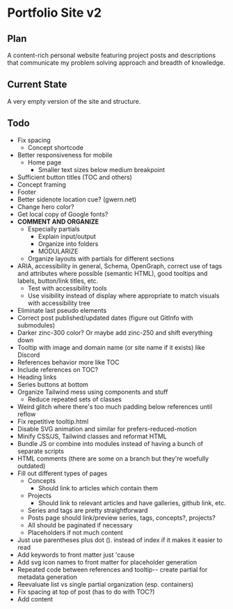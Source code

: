 # Portfolio Site v2

## Plan

A content-rich personal website featuring project posts and descriptions that communicate my problem solving approach and breadth of knowledge.

## Current State

A very empty version of the site and structure.

## Todo

- Fix spacing
    - Concept shortcode
- Better responsiveness for mobile
    - Home page
        - Smaller text sizes below medium breakpoint
- Sufficient button titles (TOC and others)
- Concept framing
- Footer
- Better sidenote location cue? (gwern.net)
- Change hero color?
- Get local copy of Google fonts?
- **COMMENT AND ORGANIZE**
    - Especially partials
        - Explain input/output
        - Organize into folders
        - MODULARIZE
    - Organize layouts with partials for different sections
- ARIA, accessibility in general, Schema, OpenGraph, correct use of tags and attributes where possible (semantic HTML), good tooltips and labels, button/link titles, etc.
    - Test with accessibility tools
    - Use visibility instead of display where appropriate to match visuals with accessibility tree
- Eliminate last pseudo elements
- Correct post published/updated dates (figure out GitInfo with submodules)
- Darker zinc-300 color? Or maybe add zinc-250 and shift everything down
- Tooltip with image and domain name (or site name if it exists) like Discord
- References behavior more like TOC
- Include references on TOC?
- Heading links
- Series buttons at bottom
- Organize Tailwind mess using components and stuff
    - Reduce repeated sets of classes
- Weird glitch where there's too much padding below references until reflow
- Fix repetitive tooltip.html
- Disable SVG animation and similar for prefers-reduced-motion
- Minify CSS/JS, Tailwind classes and reformat HTML
- Bundle JS or combine into modules instead of having a bunch of separate scripts
- HTML comments (there are some on a branch but they're woefully outdated)
- Fill out different types of pages
    - Concepts
        - Should link to articles which contain them
    - Projects
        - Should link to relevant articles and have galleries, github link, etc.
    - Series and tags are pretty straightforward
    - Posts page should link/preview series, tags, concepts?, projects?
    - All should be paginated if necessary
    - Placeholders if not much content
- Just use parentheses plus dot (). instead of index if it makes it easier to read
- Add keywords to front matter just 'cause
- Add svg icon names to front matter for placeholder generation
- Repeated code between references and tooltip-- create partial for metadata generation
- Reevaluate list vs single partial organization (esp. containers)
- Fix spacing at top of post (has to do with TOC?)
- Add content